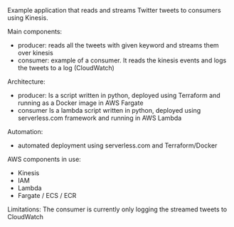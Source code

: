 Example application that reads and streams Twitter tweets to consumers using Kinesis.

Main components:
- producer: reads all the tweets with given keyword and streams them over kinesis
- consumer: example of a consumer. It reads the kinesis events and logs the tweets to a log (CloudWatch)

Architecture:
- producer: 
Is a script written in python, deployed using Terraform and running as a Docker image in AWS Fargate 
- consumer
Is a lambda script written in python, deployed using serverless.com framework and running in AWS Lambda

Automation:
- automated deployment using serverless.com and Terraform/Docker

AWS components in use:
- Kinesis
- IAM
- Lambda
- Fargate / ECS / ECR

Limitations:
The consumer is currently only logging the streamed tweets to CloudWatch 



